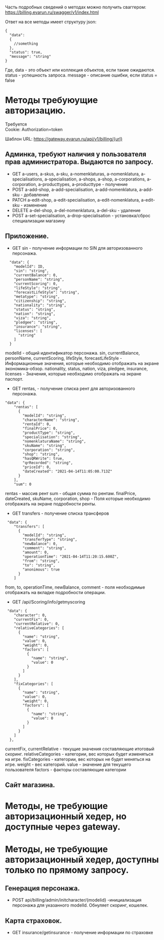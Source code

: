 Часть подробных сведений о методах можно получить сваггером:
https://billing.evarun.ru/swagger/v1/index.html

Ответ на все методы имеет структуру json:
```
{
  "data": 
  {
    //something
  },
  "status": true,
  "message": "string"
}
```
Где, data - это объект или коллекция объектов, если такие ожидаются.
status - успешность запроса.
message - описание ошибки, если status = false

# Методы требуюущие авторизацию.
Требуется  
Cookie: Authorization=token

Шаблон URL: https://gateway.evarun.ru/api/v1/billing/{url}
## Админка, требуют наличия у пользователя прав администратора. Выдаются по запросу.
* GET a-users, a-skus, a-sku, a-nomenklaturas, a-nomenklatura, a-specialisations, a-specialisation, a-shops, a-shop, a-corporations, a-corporation, a-producttypes, a-producttype - получение 
* POST a-add-shop, a-add-specialisation, a-add-nomenklatura, a-add-sku - добавление 
* PATCH a-edit-shop, a-edit-specialisation, a-edit-nomenklatura, a-edit-sku - изменение 
* DELETE a-del-shop, a-del-nomenklatura, a-del-sku - удаление 
* POST a-set-specialisation, a-drop-specialisation - установка/сброс специализации магазину

## Приложение.
* GET sin - получение информации по SIN для авторизованного персонажа.
```
  "data": {
    "modelId": ID, 
    "sin": "string",
    "currentBalance": 0,
    "personName": "string",
    "currentScoring": 0,
    "lifeStyle": "string",
    "forecastLifeStyle": "string",
    "metatype": "string",
    "citizenship": "string",
    "nationality": "string",
    "status": "string",
    "nation": "string",
    "viza": "string",
    "pledgee": "string",
    "insurance": "string",
    "licenses": [
      "string"
    ]
  }
```
modelId - общий идентификатор персонажа. 
sin, currentBalance, personName, currentScoring, lifeStyle, forecastLifeStyle - Информационные значения, которые необходимо отображать на экране экономика-обзор. 
nationality, status, nation, viza, pledgee, insurance, licenses - Значения, которые необходимо отображать на экране паспорт.
* GET rentas, - получение списка рент для авторизованного персонажа.
```
"data": {
    "rentas": [
      {
        "modelId": "string",
        "characterName": "string",
        "rentaId": 0,
        "finalPrice": 0,
        "productType": "string",
        "specialisation": "string",
        "nomenklaturaName": "string",
        "skuName": "string",
        "corporation": "string",
        "shop": "string",
        "hasQRWrite": true,
        "qrRecorded": "string",
        "priceId": 0,
        "dateCreated": "2021-04-14T11:05:00.713Z"
      }
    ],
    "sum": 0
```
rentas - массив рент
sum - общая сумма по рентам.
finalPrice, dateCreated, skuName, corporation, shop - Поля которые необходимо отображать на экране подробности ренты.
* GET  transfers - получение списка трансферов
```
 "data": {
    "transfers": [
      {
        "modelId": "string",
        "transferType": "string",
        "newBalance": 0,
        "comment": "string",
        "amount": 0,
        "operationTime": "2021-04-14T11:20:15.600Z",
        "from": "string",
        "to": "string",
        "anonimous": true
      }
    ]
```
from, to, operationTime, newBalance, comment - поля необходимые отображать на вкладке подробности операции.
* GET /api/Scoring/info/getmyscoring
```
 "data": {
    "character": 0,
    "currentFix": 0,
    "currentRelative": 0,
    "relativeCategories": [
      {
        "name": "string",
        "value": 0,
        "weight": 0,
        "factors": [
          {
            "name": "string",
            "value": 0
          }
        ]
      }
    ],
    "fixCategories": [
      {
        "name": "string",
        "value": 0,
        "weight": 0,
        "factors": [
          {
            "name": "string",
            "value": 0
          }
        ]
      }
    ]
  },

```
currentFix, currentRelative - текущие значения составляющие итоговый скоринг.
relativeCategories - категории, вес которых будет изменяться на игре. 
fixCategories - категории, вес которых не будет меняться на игре.
weight - вес категорий.
value - значение для текущего пользователя
factors - факторы составляющие категории


## Сайт магазина.

# Методы, не требующие авторизационный хедер, но доступные через gateway.

# Методы, не требующие авторизационный хедер, доступны только по прямому запросу.
## Генерация персонажа.
* POST api/billing/admin/initcharacter/{modelid} -инициализация персонажа для указанного modelId. Обнуляет скоринг, кошелек.
## Карта страховок.
* GET insurance/getinsurance - получение информации по страховке
